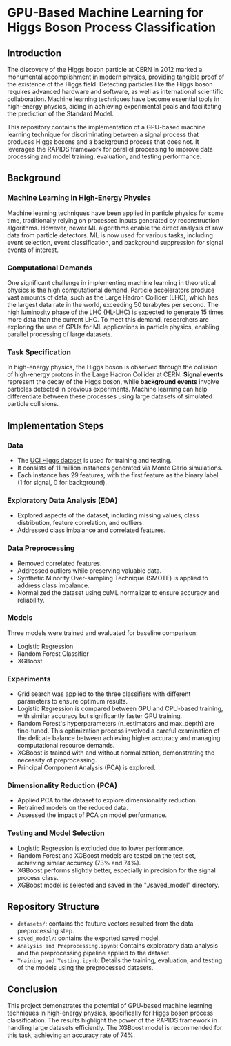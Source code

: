# GPU-Based Machine Learning for Higgs Boson Process Classification

## Introduction
The discovery of the Higgs boson particle at CERN in 2012 marked a monumental accomplishment in modern physics, providing tangible proof of the existence of the Higgs field. Detecting particles like the Higgs boson requires advanced hardware and software, as well as international scientific collaboration. Machine learning techniques have become essential tools in high-energy physics, aiding in achieving experimental goals and facilitating the prediction of the Standard Model.

This repository contains the implementation of a GPU-based machine learning technique for discriminating between a signal process that produces Higgs bosons and a background process that does not. It leverages the RAPIDS framework for parallel processing to improve data processing and model training, evaluation, and testing performance.

## Background

### Machine Learning in High-Energy Physics
Machine learning techniques have been applied in particle physics for some time, traditionally relying on processed inputs generated by reconstruction algorithms. However, newer ML algorithms enable the direct analysis of raw data from particle detectors. ML is now used for various tasks, including event selection, event classification, and background suppression for signal events of interest.

### Computational Demands
One significant challenge in implementing machine learning in theoretical physics is the high computational demand. Particle accelerators produce vast amounts of data, such as the Large Hadron Collider (LHC), which has the largest data rate in the world, exceeding 50 terabytes per second. The high luminosity phase of the LHC (HL-LHC) is expected to generate 15 times more data than the current LHC. To meet this demand, researchers are exploring the use of GPUs for ML applications in particle physics, enabling parallel processing of large datasets.

### Task Specification
In high-energy physics, the Higgs boson is observed through the collision of high-energy protons in the Large Hadron Collider at CERN. **Signal events** represent the decay of the Higgs boson, while **background events** involve particles detected in previous experiments. Machine learning can help differentiate between these processes using large datasets of simulated particle collisions.

## Implementation Steps

### Data
- The [UCI Higgs dataset](https://archive.ics.uci.edu/ml/datasets/HIGGS) is used for training and testing.
- It consists of 11 million instances generated via Monte Carlo simulations.
- Each instance has 29 features, with the first feature as the binary label (1 for signal, 0 for background).

### Exploratory Data Analysis (EDA)
- Explored aspects of the dataset, including missing values, class distribution, feature correlation, and outliers.
- Addressed class imbalance and correlated features.

### Data Preprocessing
- Removed correlated features.
- Addressed outliers while preserving valuable data.
- Synthetic Minority Over-sampling Technique (SMOTE) is applied to address class imbalance.
- Normalized the dataset using cuML normalizer to ensure accuracy and reliability.

### Models
Three models were trained and evaluated for baseline comparison:
- Logistic Regression
- Random Forest Classifier
- XGBoost

### Experiments
- Grid search was applied to the three classifiers with different parameters to ensure optimum results. 
- Logistic Regression is compared between GPU and CPU-based training, with similar accuracy but significantly faster GPU training.
- Random Forest's hyperparameters (n_estimators and max_depth) are fine-tuned. This optimization process involved a careful examination of the delicate balance between achieving higher accuracy and managing computational resource demands.
- XGBoost is trained with and without normalization, demonstrating the necessity of preprocessing.
- Principal Component Analysis (PCA) is explored.

### Dimensionality Reduction (PCA)
- Applied PCA to the dataset to explore dimensionality reduction.
- Retrained models on the reduced data.
- Assessed the impact of PCA on model performance.

### Testing and Model Selection
- Logistic Regression is excluded due to lower performance.
- Random Forest and XGBoost models are tested on the test set, achieving similar accuracy (73% and 74%).
- XGBoost performs slightly better, especially in precision for the signal process class.
- XGBoost model is selected and saved in the "./saved_model" directory.

## Repository Structure
- `datasets/`: contains the fauture vectors resulted from the data preprocessing step.
- `saved_model/`: contains the exported saved model.
- `Analysis and Preprocessing.ipynb`: Contains exploratory data analysis and the preprocessing pipeline applied to the dataset.
- `Training and Testing.ipynb`: Details the training, evaluation, and testing of the models using the preprocessed datasets.

## Conclusion
This project demonstrates the potential of GPU-based machine learning techniques in high-energy physics, specifically for Higgs boson process classification. The results highlight the power of the RAPIDS framework in handling large datasets efficiently. The XGBoost model is recommended for this task, achieving an accuracy rate of 74%.
